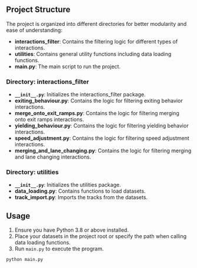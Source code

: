 ## Project Structure

The project is organized into different directories for better modularity and ease of understanding:

- **interactions_filter**: Contains the filtering logic for different types of interactions.
- **utilities**: Contains general utility functions including data loading functions.
- **main.py**: The main script to run the project.

### Directory: interactions_filter

- **`__init__.py`**: Initializes the interactions_filter package.
- **exiting_behaviour.py**: Contains the logic for filtering exiting behavior interactions.
- **merge_onto_exit_ramps.py**: Contains the logic for filtering merging onto exit ramps interactions.
- **yielding_behaviour.py**: Contains the logic for filtering yielding behavior interactions.
- **speed_adjustment.py**: Contains the logic for filtering speed adjustment interactions.
- **merging_and_lane_changing.py**: Contains the logic for filtering merging and lane changing interactions.

### Directory: utilities

- **`__init__.py`**: Initializes the utilities package.
- **data_loading.py**: Contains functions to load datasets.
- **track_import.py**: Imports the tracks from the datasets.

## Usage

1. Ensure you have Python 3.8 or above installed.
2. Place your datasets in the project root or specify the path when calling data loading functions.
3. Run `main.py` to execute the program.

```bash
python main.py
